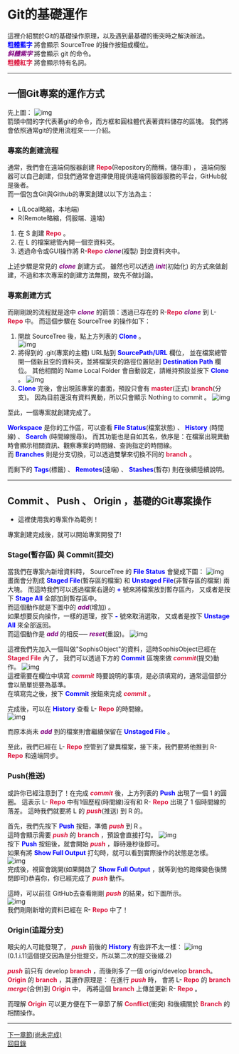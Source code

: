 # Git的基礎運作
這裡介紹關於Git的基礎操作原理，以及遇到最基礎的衝突時之解決辦法。  
**<font color="blue">粗體藍字</font>** 將會顯示 SourceTree 的操作按鈕或欄位。  
***<font color="purple">斜體紫字</font>*** 將會顯示 git 的命令。  
**<font color="crimson">粗體紅字</font>** 將會顯示特有名詞。  

---
  
## 一個Git專案的運作方式
先上圖：
![img](image/Git06.jpg)  
箭頭中間的字代表著git的命令，而方框和圓柱體代表著資料儲存的區塊。
我們將會依照通常git的使用流程來一一介紹。  
  
### 專案的創建流程
通常，我們會在遠端伺服器創建 **<font color="crimson">Repo</font>**(Repository的簡稱，儲存庫) ，
遠端伺服器可以自己創建，但我們通常會選擇使用提供遠端伺服器服務的平台，GitHub就是後者。  
而一個包含Git與Github的專案創建以以下方法為主：  
* L(Local略縮，本地端)
* R(Remote略縮，伺服端、遠端)
1. 在 S 創建 **<font color="crimson">Repo</font>** 。
2. 在 L 的檔案總管內開一個空資料夾。
3. 透過命令或GUI操作將 R-**<font color="crimson">Repo</font>** ***<font color="purple">clone</font>***(複製) 到空資料夾中。  
  
上述步驟是常見的 ***<font color="purple">clone</font>*** 創建方式，
雖然也可以透過 ***<font color="purple">init</font>***(初始化) 的方式來做創建，不過和本次專案的創建方法無關，故先不做討論。
  
### 專案創建方式
而剛剛說的流程就是途中 ***<font color="purple">clone</font>*** 的箭頭：透過已存在的 R-**<font color="crimson">Repo</font>** ***<font color="purple">clone</font>*** 到 L-**<font color="crimson">Repo</font>** 中。
而這個步驟在 SourceTree 的操作如下：  
1. 開啟 SourceTree 後，點上方列表的 **<font color="blue">Clone</font>** 。  
   ![img](image/SourceTree_clone_01.png)
2. 將得到的 .git(專案的主體) URL貼到 **<font color="blue">SourcePath/URL</font>** 欄位，
   並在檔案總管開一個新且空的資料夾，並將檔案夾的路徑位置貼到 **<font color="blue">Destination Path</font>** 欄位。
   其他相關的 Name Local Folder 會自動設定，請維持預設並按下 **<font color="blue">Clone</font>** 。
   ![img](image/SourceTree_clone_02.png)
3. **<font color="blue">Clone</font>** 完後，會出現該專案的畫面，預設只會有 **<font color="crimson">master</font>**(正式) **<font color="crimson">branch</font>**(分支)。
   因為目前還沒有資料異動，所以只會顯示 Nothing to commit 。
   ![img](image/SourceTree_clone_03.png)
  
至此，一個專案就創建完成了。  
  
**<font color="blue">Workspace</font>** 是你的工作區，可以查看 **<font color="blue">File Status</font>**(檔案狀態) 、 **<font color="blue">History</font>** (時間線) 、 **<font color="blue">Search</font>** (時間線搜尋)。
而其功能也是自如其名，依序是：在檔案出現異動時會顯示相關資訊、觀察專案的時間線、查詢指定的時間線。  
而 **<font color="blue">Branches</font>** 則是分支切換，可以透過雙擊來切換不同的 **<font color="crimson">branch</font>** 。  
  
而剩下的 **<font color="blue">Tags</font>**(標籤) 、 **<font color="blue">Remotes</font>**(遠端) 、 **<font color="blue">Stashes</font>**(暫存) 則在後續陸續說明。  
  
---
  
## Commit 、 Push 、 Origin ，基礎的Git專案操作
* 這裡使用我的專案作為範例！  
  
專案創建完成後，就可以開始專案開發了!  
  
### Stage(暫存區) 與 Commit(提交)
當我們在專案內新增資料時， SourceTree 的 **<font color="blue">File Status</font>** 會變成下圖：
![img](image/SourceTree_commit_01.png)  
畫面會分割成 **<font color="blue">Staged File</font>**(暫存區的檔案) 和 **<font color="blue">Unstaged File</font>**(非暫存區的檔案) 兩大塊。
而這時我們可以透過檔案右邊的 **<font color="blue">+</font>** 號來將檔案放到暫存區內，
又或者是按下 **<font color="blue">Stage All</font>** 全部加到暫存區中。  
而這個動作就是下圖中的 ***<font color="purple">add</font>***(增加) 。  
如果想要反向操作，一樣的道理，按下 **<font color="blue">-</font>** 號來取消選取，
又或者是按下 **<font color="blue">Unstage All</font>** 來全部返回。  
而這個動作是 ***<font color="purple">add</font>*** 的相反── ***<font color="purple">reset</font>***(重設)。
![img](image/Git06.jpg)  
  
這裡我們先加入一個叫做"SophisObject"的資料，這時SophisObject已經在 **<font color="crimson">Staged File</font>** 內了，
我們可以透過下方的 **<font color="blue">Commit</font>** 區塊來做 ***<font color="crimson">commit</font>***(提交)動作。
![img](image/SourceTree_commit_02.png)  
這裡需要在欄位中填寫 ***<font color="crimson">commit</font>*** 時要說明的事項，是必須填寫的，通常這個部分會以簡單扼要為基準。  
在填寫完之後，按下 **<font color="blue">Commit</font>** 按鈕來完成 ***<font color="crimson">commit</font>*** 。  
  
完成後，可以在 **<font color="blue">History</font>** 查看 L- **<font color="crimson">Repo</font>** 的時間線。  
![img](image/SourceTree_commit_03.png)  
  
而原本尚未 ***<font color="purple">add</font>*** 到的檔案則會繼續保留在 **<font color="blue">Unstaged File</font>** 。  
  
至此，我們已經在 L- **<font color="crimson">Repo</font>** 控管到了變異檔案，接下來，我們要將他推到 R- **<font color="crimson">Repo</font>** 和遠端同步。  
  
### Push(推送)
或許你已經注意到了！在完成 ***<font color="crimson">commit</font>*** 後，上方列表的 **<font color="blue">Push</font>** 出現了一個 1 的圓圈。
這表示 L- **<font color="crimson">Repo</font>** 中有1個歷程(時間線)沒有和 R- **<font color="crimson">Repo</font>** 出現了 1 個時間線的落差。
這時我們就要將 L 的 ***<font color="crimson">push</font>***(推送) 到 R 的。  
  
首先，我們先按下 **<font color="blue">Push</font>** 按鈕，準備 ***<font color="crimson">push</font>*** 到 R 。  
這時會顯示需要 ***<font color="crimson">push</font>*** 的  **<font color="crimson">branch</font>** ，預設會直接打勾。
![img](image/SourceTree_push_01.png)  
按下 **<font color="blue">Push</font>** 按鈕後，就會開始 ***<font color="crimson">push</font>*** ，靜待幾秒後即可。  
如果有將 **<font color="blue">Show Full Output</font>** 打勾時，就可以看到實際操作的狀態是怎樣。
![img](image/SourceTree_push_02.png)  
完成後，視窗會跳開(如果開啟了 **<font color="blue">Show Full Output</font>** ，就等到他的跑條變色後關閉即可)恭喜你，你已經完成了 ***<font color="crimson">push</font>*** 動作。  
  
這時，可以前往 GitHub去查看剛剛  ***<font color="crimson">push</font>***  的結果，如下圖所示。  
![img](image/SourceTree_push_04.png)  
我們剛剛新增的資料已經在 R- **<font color="crimson">Repo</font>** 中了！
  
### Origin(追蹤分支)
眼尖的人可能發現了， ***<font color="crimson">push</font>*** 前後的 **<font color="blue">History</font>** 有些許不太一樣：
![img](image/SourceTree_origin_01.png)  
\(0.1.i.11這個提交因為是分批提交，所以第二次的提交後綴.2\)  
  
***<font color="crimson">push</font>*** 前只有 develop **<font color="crimson">branch</font>** ，而後則多了一個 origin/develop **<font color="crimson">branch</font>**。  
**<font color="crimson">Origin</font>** 的  **<font color="crimson">branch</font>** ，其運作原理是：
在進行 ***<font color="crimson">push</font>*** 時，
會將 L- **<font color="crimson">Repo</font>** 的 **<font color="crimson">branch</font>**  ***<font color="crimson">merge</font>***(合併)到 **<font color="crimson">Origin</font>** 中，
再將這個 **<font color="crimson">branch</font>** 上傳並更新 R- **<font color="crimson">Repo</font>** 。  
  
而理解 **<font color="crimson">Origin</font>** 可以更方便在下一章節了解 **<font color="crimson">Conflict</font>**(衝突) 和後續關於 **<font color="crimson">Branch</font>**
的相關操作。  
  
---  
[下一章節(尚未完成)](GIT-基礎運作.md)  
[回目錄](README.md)  